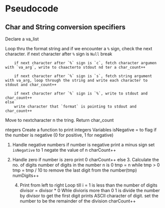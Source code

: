 # Pseudocode

## Char and String conversion specifiers
Declare a va_list

Loop thru the format string
    and if we encounter a `%` sign, check the next character.
        if next character after `%` sign is `Null` break

        if next character after `%` sign is `c`, fetch character argumen with `va_arg`, write to chaacterto stdout nd ter a char_count++

        if next character after `%` sign is `s`, fetch string argument with va_arg, loop through the string and write each character to stdout and char_count++

        if next character after `%` sign is `%`, write to stdout and char_count++
    else
        write character that `format` is pointing to stdout and char_count++
Move to nextcharacter n the tring.
Return char_count 

ntegers
Create a function to print integers
Variables
isNegative = to flag if the number is negative (0 for positive, 1 for negative)

1. Handle negative numbers
if number is negative
    print a minus sign
    set `isNegative` to 1
    negate the value of n
    charCount++

2. Handle zero
if number is zero
    print 0
    charCount++
else 
    3. Calculate the no. of digits
    number of digits in the number n is 0
    tmp = n
    while tmp > 0
        tmp = tmp / 10 to remove the last digit from the number(tmp)
        numDigits++

    4. Print from left to right
    Loop till i = 1 is less than the number of digits
        divisor = divisor * 0
   Whle divioris more than 0
1 is         divide the number by divisor to get the first digit
        prints ASCII character of digit.
        set the number to be the remainder of the division
        charCount++






